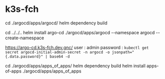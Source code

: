 # k3s-fch


cd ./argocd/apps/argocd/
helm dependency build

cd ../../..
helm install argo-cd ./argocd/apps/argocd --namespace argocd --create-namespace

https://argo-cd.k3s-fch.dev.gnc/
user : admin
password : `kubectl get secret argocd-initial-admin-secret -n argocd -o jsonpath="{.data.password}" | base64 -d`

cd ./argocd/apps/apps_of_apps/
helm dependency build
helm install apps-of-apps ./argocd/apps/apps_of_apps